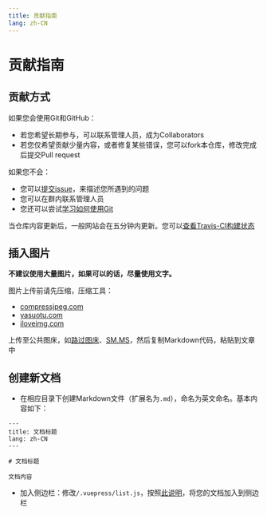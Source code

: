```yaml
---
title: 贡献指南
lang: zh-CN
---
```


# 贡献指南

## 贡献方式

如果您会使用Git和GitHub：

* 若您希望长期参与，可以联系管理人员，成为Collaborators
* 若您仅希望贡献少量内容，或者修复某些错误，您可以fork本仓库，修改完成后提交Pull request

如果您不会：

* 您可以[提交issue](https://github.com/GKD-OW/docs/issues/new)，来描述您所遇到的问题
* 您可以在群内联系管理人员
* 您还可以尝试[学习如何使用Git](https://blog.sylingd.com/archives/346.html)

当仓库内容更新后，一般网站会在五分钟内更新。您可以[查看Travis-CI构建状态](https://travis-ci.org/GKD-OW/docs)

## 插入图片

**不建议使用大量图片，如果可以的话，尽量使用文字。**

图片上传前请先压缩，压缩工具：
* [compressjpeg.com](https://compressjpeg.com/zh/)
* [yasuotu.com](https://www.yasuotu.com/)
* [iloveimg.com](https://www.iloveimg.com/zh-cn/compress-image/compress-jpg)

上传至公共图床，如[路过图床](https://imgchr.com/)、[SM.MS](https://sm.ms/)，然后复制Markdown代码，粘贴到文章中

## 创建新文档

* 在相应目录下创建Markdown文件（扩展名为`.md`），命名为英文命名。基本内容如下：

```
---
title: 文档标题
lang: zh-CN
---

# 文档标题

文档内容
```

* 加入侧边栏：修改`/.vuepress/list.js`，按照[此说明](https://v1.vuepress.vuejs.org/zh/theme/default-theme-config.html#侧边栏)，将您的文档加入到侧边栏
